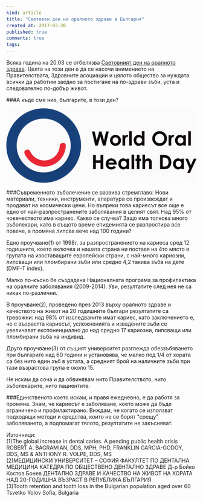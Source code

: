 ```yaml
---
kind: article
title: "Световен ден на оралното здраве в България"
created_at: 2017-03-20
published: true
comments: true
tags:
--- 
```

Всяка година на 20.03 се отбелязва [Световният ден на оралното здраве](https://en.wikipedia.org/wiki/World_Oral_Health_Day). Целта на този ден е да се насочи внимението на Правителствата, Здравните асоциации и цялото общество за нуждата всички да работим заедно за постигане на по-здрави зъби, уста и следователно по-добър живот.

###А къде сме ние, българите, в този ден?

![wohd](/images/posts/wohd.jpg)

<!-- more -->

###Съвременното зъболечение се развива стремглаво: 
Нови материали, техники, инструменти, апаратура се произвеждат и продават на космически цени. Но въпреки това кариесът все още е едно от най-разпространените заболявания в целият свят. Над 95% от човечеството има кариес. 
Какво се случва? Защо има толкова много зъболекари, като в същото време епидемията се разпростира все повече, а промяна липсва вече над 100 години?

Едно проучване(1) от 1998г. за разпространението на кариеса сред 12 годишните, което включва и нашата страна ни поставя на 4то място в групата на изоставащите европейски страни, с най-много кариозни, липсващи или пломбирани зъби или средно 4,2 такива зъба на дете (DMF-T index).

Малко по-късно бе създадена Националната програма за профилактика на оралните заболявания (2009-2014). Уви, резултатите след нея не са никак по-различни.

В проучване(2), проведено през 2013 върху оралното здраве и качеството на живот на 20 годишните българи резултатите са тревожни: над 98% от изследваните имат кариес, като заключението е, че с възрастта кариесът, усложненията и извадените зъби се увеличават експоненциално до над средно 17 кариозни, липсващи или пломбирани зъба на индивид.

Друго проучване(3) от същият университет разглежда обеззъбяването при българите над 60 години и установява, че малко под 1/4 от хората са без нито един зъб в устата, а средният брой на наличните зъби при тази възрастова група е около 15.

Не искам да соча и да обвинявам нито Правителството, нито зъболекарите, нито пациентите.

###Единственото което искам, и правя ежедневно, е да работя за промяна. 
Знам, че кариесът е заболяване, което може да бъде ограничено и профилактирано. Виждам, че когато се използват подходящи методи и средства, които не се борят "срещу" заболяването, а подпомагат тялото, резултатите не закъсняват.

Източници:<br />
(1)The global increase in dental caries. A pending public health crisis ROBERT  A. BAGRAMIAN, DDS, MPH, PHD, FRANKLIN  GARCIA-GODOY, DDS, MS  & ANTHONY  R. VOLPE, DDS, MS<br />
(2)МЕДИЦИНСКИ УНИВЕРСИТЕТ – СОФИЯ ФАКУЛТЕТ ПО ДЕНТАЛНА МЕДИЦИНА  КАТЕДРА ПО ОБЩЕСТВЕНО ДЕНТАЛНО ЗДРАВЕ Д-р Бойко Костов Бонев ДЕНТАЛНО ЗДРАВЕ И КАЧЕСТВО НА ЖИВОТ НА ХОРАТА НАД 20-ГОДИШНА ВЪЗРАСТ В РЕПУБЛИКА БЪЛГАРИЯ<br />
(3)Tooth retention and tooth loss in the Bulgarian population aged over 60 
Tsvetko Yolov Sofia, Bulgaria


